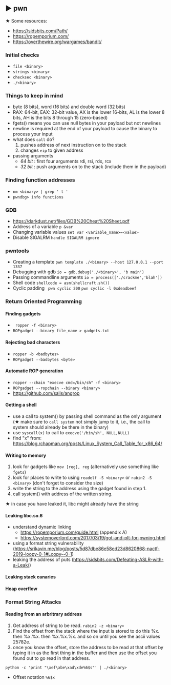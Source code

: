 ##  ► pwn

★ Some resources:
- https://sidsbits.com/Path/
- https://ropemporium.com/
- https://overthewire.org/wargames/bandit/

### Initial checks
- ```file <binary>```
- ```strings <binary>```
- ```checksec <binary>```
- ```./<binary>```

### Things to keep in mind
- byte (8 bits), word (16 bits) and double word (32 bits)
- RAX: 64-bit, EAX: 32-bit value, AX is the lower 16-bits, AL is the lower 8 bits, AH is the bits 8 through 15 (zero-based)
- fgets() means you can use null bytes in your payload but not newlines
- newline is required at the end of your payload to cause the binary to process your input
- what does ```call``` do?
  1. pushes address of next instruction on to the stack
  2. changes ```eip``` to given address
- passing arguments
  - _64 bit_ : first four arguments rdi, rsi, rdx, rcx
  - _32 bit_ : push arguments on to the stack (include them in the payload)

### Finding function addresses
- ```nm <binary> | grep ' t '```
- ```pwndbg> info functions```

### GDB
- <https://darkdust.net/files/GDB%20Cheat%20Sheet.pdf>
- Address of a variable ```p &var```
- Changing variable values ```set var <variable_name>=<value>```
- Disable SIGALRM ``` handle SIGALRM ignore ```

### pwntools
- Creating a template ``` pwn template ./<binary> --host 127.0.0.1 --port 1337 ```
- Debugging with gdb ``` io = gdb.debug('./<binary>', 'b main') ```
- Passing commandline arguments ```io = process(['./crackme','blah'])```
- Shell code ``` shellcode = asm(shellcraft.sh()) ```
- Cyclic padding ``` pwn cyclic 200```   ``` pwn cyclic -l 0xdeadbeef ```
### Return Oriented Programming

#### Finding gadgets
- ``` ropper -f <binary>```
- ``` ROPgadget --binary file_name > gadgets.txt ```

#### Rejecting bad characters
- ``` ropper -b <badbytes> ```
- ``` ROPgadget --badbytes <byte> ```

#### Automatic ROP generation
- ``` ropper --chain "execve cmd=/bin/sh" -f <binary> ```
- ``` ROPgadget --ropchain --binary <binary> ```
- https://github.com/salls/angrop

#### Getting a shell

- use a call to system() by passing shell command as the only argument (★ make sure to ```call system``` not simply jump to it, i.e., the call to system should already be there in the binary)
- use ```syscall(x)``` to call to ```execve('/bin/sh', NULL,NULL)```
- find "x" from: https://blog.rchapman.org/posts/Linux_System_Call_Table_for_x86_64/

#### Writing to memory

1. look for gadgets like ``` mov [reg], reg ``` (alternatively use something like ```fgets```)
2. look for places to write to using ``` readelf -S <binary> ``` or ``` rabin2 -S <binary> ```
   (don't forget to consider the size)
3. write the string to the address using the gadget found in step 1.
4. call system() with address of the written string.

★ in case you have leaked it, libc might already have the string

#### Leaking libc.so.6

- understand dynamic linking
  - https://ropemporium.com/guide.html (appendix A)
  - https://systemoverlord.com/2017/03/19/got-and-plt-for-pwning.html
- using a format string vulnerability (https://srikavin.me/blog/posts/5d87dbe86e58ed23d8620868-nactf-2019-loopy-0-1#Loopy--0-1)
- leaking the address of puts (https://sidsbits.com/Defeating-ASLR-with-a-Leak/)

#### Leaking stack canaries
#### Heap overflow

### Format String Attacks
#### Reading from an arbritrary address
1. Get address of string to be read. ``` rabin2 -z <binary> ```
2. Find the offset from the stack where the input is stored to do this %x. then %x.%x. then %x.%x.%x. and so on until you see the ascii values 25782e.
3. once you know the offset, store the address to be read at that
   offset by typing it in as the first thing in the buffer and then
   use the offset you found out to go read in that address.
```
python -c 'print "\xef\xbe\xad\xde%6$s"' | ./<binary>
```

- Offset notation ``` %6$x ```

